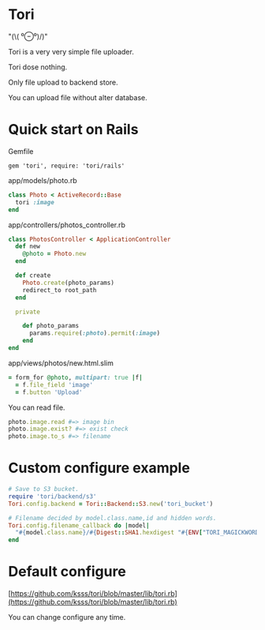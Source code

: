 Tori
===

"(\\( ⁰⊖⁰)/)"

Tori is a very very simple file uploader.

Tori dose nothing.

Only file upload to backend store.

You can upload file without alter database.

# Quick start on Rails

Gemfile

```
gem 'tori', require: 'tori/rails'
```

app/models/photo.rb

```ruby
class Photo < ActiveRecord::Base
  tori :image
end
```

app/controllers/photos_controller.rb

```ruby
class PhotosController < ApplicationController
  def new
    @photo = Photo.new
  end

  def create
    Photo.create(photo_params)
    redirect_to root_path
  end

  private

    def photo_params
      params.require(:photo).permit(:image)
    end
end
```

app/views/photos/new.html.slim

```ruby
= form_for @photo, multipart: true |f|
  = f.file_field 'image'
  = f.button 'Upload'
```

You can read file.

```ruby
photo.image.read #=> image bin
photo.image.exist? #=> exist check
photo.image.to_s #=> filename
```

# Custom configure example

```ruby
# Save to S3 bucket.
require 'tori/backend/s3'
Tori.config.backend = Tori::Backend::S3.new('tori_bucket')

# Filename decided by model.class.name,id and hidden words.
Tori.config.filename_callback do |model|
  "#{model.class.name}/#{Digest::SHA1.hexdigest "#{ENV["TORI_MAGICKWORD"]}/#{model.id}"}"
end
```

# Default configure

[https://github.com/ksss/tori/blob/master/lib/tori.rb](https://github.com/ksss/tori/blob/master/lib/tori.rb)

You can change configure any time.
